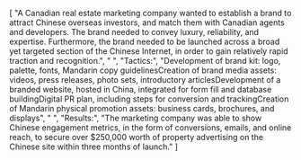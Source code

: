 [
    "A Canadian real estate marketing company wanted to establish a brand to attract Chinese overseas investors, and match them with Canadian agents and developers. The brand needed to convey luxury, reliability, and expertise. Furthermore, the brand needed to be launched across a broad yet targeted section of the Chinese Internet, in order to gain relatively rapid traction and recognition.",
    " ",
    "Tactics:",
    "Development of brand kit: logo, palette, fonts, Mandarin copy guidelinesCreation of brand media assets: videos, press releases, photo sets, introductory articlesDevelopment of a branded website, hosted in China, integrated for form fill and database buildingDigital PR plan, including steps for conversion and trackingCreation of Mandarin physical promotion assets: business cards, brochures, and displays",
    " ",
    "Results:",
    "The marketing company was able to show Chinese engagement metrics, in the form of conversions, emails, and online reach, to secure over $250,000 worth of property advertising on the Chinese site within three months of launch."
]